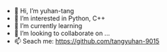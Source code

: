 - 👋 Hi, I’m yuhan-tang
- 👀 I’m interested in Python, C++
- 🌱 I’m currently learning 
- 💞️ I’m looking to collaborate on ...
- 📫 Seach me: https://github.com/tangyuhan-9015
